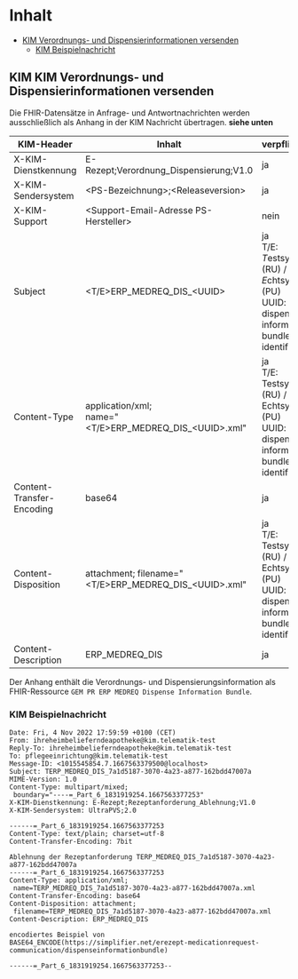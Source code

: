 # Inhalt

- [KIM Verordnungs- und Dispensierinformationen versenden](#kim-verordnungdispensierung)
  - [KIM Beispielnachricht](#kim-verordnungdispensierung-beispielnachricht)

## KIM KIM Verordnungs- und Dispensierinformationen versenden

Die FHIR-Datensätze in Anfrage- und Antwortnachrichten werden ausschließlich als Anhang in der KIM Nachricht übertragen.
**siehe unten**

|KIM-Header              |Inhalt                                 |verpflichtend|
|------------------------|---------------------------------------|-------------|
|X-KIM-Dienstkennung     |E-Rezept;Verordnung_Dispensierung;V1.0|ja|
|X-KIM-Sendersystem      |\<PS-Bezeichnung>;\<Releaseversion>   |ja|
|X-KIM-Support           |\<Support-Email-Adresse PS-Hersteller>|nein|
|Subject                 |\<T/E>ERP_MEDREQ_DIS_\<UUID>                 |ja <br />T/E: *T*estsystem (RU) / *E*chtsystem (PU)<br />UUID: dispense information bundle identifier |
|Content-Type            |application/xml;<br />name="<T/E>ERP_MEDREQ_DIS_\<UUID>.xml" |ja<br />T/E: Testsystem (RU) / Echtsystem (PU)<br />UUID: dispense information bundle identifier <br />|
|Content-Transfer-Encoding |base64 |ja|
|Content-Disposition     |attachment; filename="<T/E>ERP_MEDREQ_DIS_\<UUID>.xml" |ja<br />T/E: Testsystem (RU) / Echtsystem (PU)<br />UUID: dispense information bundle identifier|
|Content-Description     |ERP_MEDREQ_DIS                                |ja|

Der Anhang enthält die Verordnungs- und Dispensierungsinformation als FHIR-Ressource `GEM PR ERP MEDREQ Dispense Information Bundle`.

### KIM Beispielnachricht

    Date: Fri, 4 Nov 2022 17:59:59 +0100 (CET)
    From: ihreheimbelieferndeapotheke@kim.telematik-test
    Reply-To: ihreheimbelieferndeapotheke@kim.telematik-test
    To: pflegeeinrichtung@kim.telematik-test
    Message-ID: <1015545854.7.1667563379500@localhost>
    Subject: TERP_MEDREQ_DIS_7a1d5187-3070-4a23-a877-162bdd47007a
    MIME-Version: 1.0
    Content-Type: multipart/mixed;
     boundary="----=_Part_6_1831919254.1667563377253"
    X-KIM-Dienstkennung: E-Rezept;Rezeptanforderung_Ablehnung;V1.0
    X-KIM-Sendersystem: UltraPVS;2.0

    ------=_Part_6_1831919254.1667563377253
    Content-Type: text/plain; charset=utf-8
    Content-Transfer-Encoding: 7bit

    Ablehnung der Rezeptanforderung TERP_MEDREQ_DIS_7a1d5187-3070-4a23-a877-162bdd47007a
    ------=_Part_6_1831919254.1667563377253
    Content-Type: application/xml;
     name=TERP_MEDREQ_DIS_7a1d5187-3070-4a23-a877-162bdd47007a.xml
    Content-Transfer-Encoding: base64
    Content-Disposition: attachment;
     filename=TERP_MEDREQ_DIS_7a1d5187-3070-4a23-a877-162bdd47007a.xml
    Content-Description: ERP_MEDREQ_DIS

    encodiertes Beispiel von
    BASE64_ENCODE(https://simplifier.net/erezept-medicationrequest-communication/dispenseinformationbundle)

    ------=_Part_6_1831919254.1667563377253--
